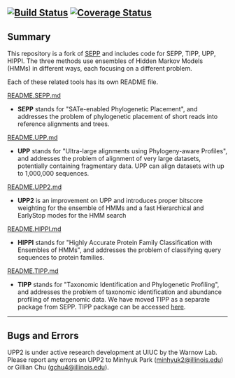[![Build Status](https://travis-ci.org/smirarab/sepp.svg?branch=master)](https://travis-ci.org/smirarab/sepp) [![Coverage Status](https://coveralls.io/repos/github/smirarab/sepp/badge.svg?branch=master)](https://coveralls.io/github/smirarab/sepp?branch=master)
------------------------------------
Summary
------------------------------------
This repository is a fork of [SEPP](https://github.com/smirarab/sepp) and includes code for SEPP, TIPP, UPP, HIPPI.  The three methods use ensembles of Hidden Markov Models (HMMs) in different ways, each focusing on a different problem.

Each of these related tools has its own README file.

[README.SEPP.md](README.SEPP.md)
* **SEPP** stands for "SATe-enabled Phylogenetic Placement", and addresses the problem of phylogenetic placement of short reads into reference alignments and trees.

[README.UPP.md](README.UPP.md)
* **UPP** stands for "Ultra-large alignments using Phylogeny-aware Profiles", and addresses the problem of alignment of very large datasets, potentially containing fragmentary data. UPP can align datasets with up to 1,000,000 sequences.

[README.UPP2.md](README.UPP2.md)
* **UPP2** is an improvement on UPP and introduces proper bitscore weighting for the ensemble of HMMs and a fast Hierarchical and EarlyStop modes for the HMM search

[README.HIPPI.md](README.HIPPI.md)
* **HIPPI** stands for "Highly Accurate Protein Family Classification with Ensembles of HMMs", and addresses the problem of classifying query sequences to protein families.

[README.TIPP.md](https://github.com/TeraTrees/TIPP/)
* **TIPP** stands for "Taxonomic Identification and Phylogenetic Profiling", and addresses the problem of taxonomic identification and abundance profiling of metagenomic data. We have moved TIPP as a separate package from SEPP. TIPP package can be accessed [here](https://github.com/TeraTrees/TIPP/).

---------------------------------------------
Bugs and Errors
---------------------------------------------
UPP2 is under active research development at UIUC by the Warnow Lab. Please report any errors on UPP2 to Minhyuk Park (minhyuk2@illinois.edu) or Gillian Chu (gchu4@illinois.edu). 
